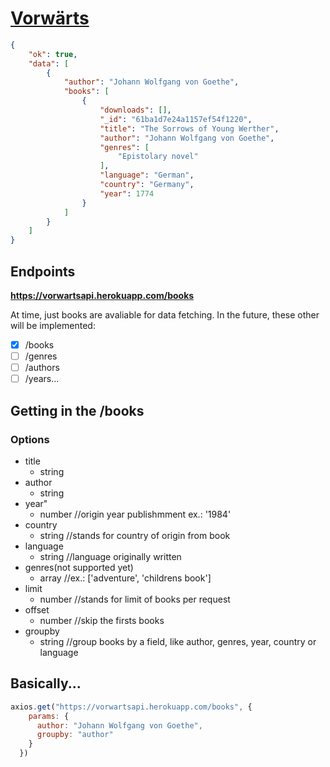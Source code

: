 [<h1>**Vorwärts**</h1>](https://vorwarts.herokuapp.com)

```json
{
	"ok": true,
	"data": [
		{
			"author": "Johann Wolfgang von Goethe",
			"books": [
				{
					"downloads": [],
					"_id": "61ba1d7e24a1157ef54f1220",
					"title": "The Sorrows of Young Werther",
					"author": "Johann Wolfgang von Goethe",
					"genres": [
						"Epistolary novel"
					],
					"language": "German",
					"country": "Germany",
					"year": 1774
				}
			]
		}
	]
}
```

<h2>Endpoints</h2>

 **https://vorwartsapi.herokuapp.com/books**

At time, just books are avaliable for data fetching. In the future, these other will be implemented:

- [x] /books
- [ ] /genres
- [ ] /authors
- [ ] /years...

<h2>Getting in the /books</h2>
<h3>Options</h3>

- title
    - string
- author
    - string
- year"
    - number //origin year publishmment ex.: '1984'
- country
    - string //stands for country of origin from book
- language
    - string //language originally written
- genres(not supported yet)
    - array //ex.: ['adventure', 'childrens book'] 
- limit
    - number //stands for limit of books per request
- offset
    - number //skip the firsts books
- groupby
    - string //group books by a field, like author, genres, year, country or language

<h2>Basically...</h2>

```javascript
axios.get("https://vorwartsapi.herokuapp.com/books", {
    params: {
      author: "Johann Wolfgang von Goethe",
      groupby: "author"
    }
  })
```